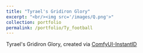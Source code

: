 ```yaml
---
title: "Tyrael's Gridiron Glory"
excerpt: "<br/><img src='/images/Q.png'>"
collection: portfolio
permalink: /portfolio/Ty_football
---
```


Tyrael's Gridiron Glory, created via [ComfyUI-InstantID](https://github.com/ZHO-ZHO-ZHO/ComfyUI-InstantID)

